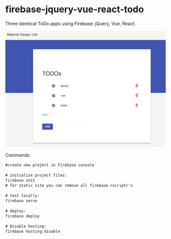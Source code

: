
# firebase-jquery-vue-react-todo

Three identical ToDo apps using Firebase: jQuery, Vue, React.

![Screenshot](docs/screenshot.png)

Commands:

    #create new project in Firebase console

    # initialize project files:
    firebase init
    # for static site you can remove all firebase <script>'s

    # test locally:
    firebase serve

    # deploy:
    firebase deploy

    # Disable hosting:
    firebase hosting:disable
